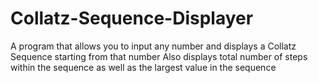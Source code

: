 # Collatz-Sequence-Displayer
A program that allows you to input any number and displays a Collatz Sequence starting from that number
Also displays total number of steps within the sequence as well as the largest value in the sequence

